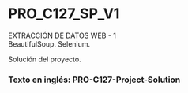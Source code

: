 # PRO_C127_SP_V1
EXTRACCIÓN DE DATOS WEB - 1  
BeautifulSoup. Selenium.  
  
Solución del proyecto.  
  
### Texto en inglés: PRO-C127-Project-Solution
